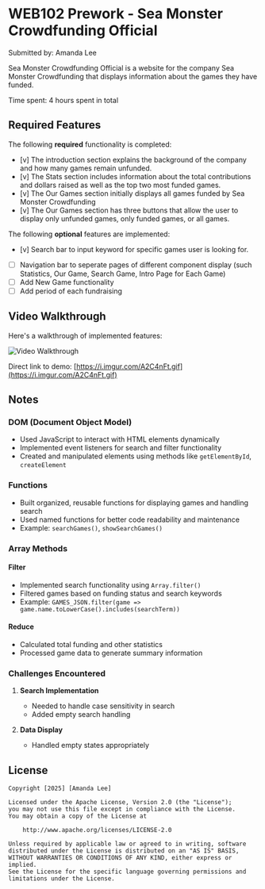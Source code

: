 # WEB102 Prework - Sea Monster Crowdfunding Official

Submitted by: Amanda Lee

Sea Monster Crowdfunding Official is a website for the company Sea Monster Crowdfunding that displays information about the games they have funded.

Time spent: 4 hours spent in total

## Required Features

The following **required** functionality is completed:

* [v] The introduction section explains the background of the company and how many games remain unfunded.
* [v] The Stats section includes information about the total contributions and dollars raised as well as the top two most funded games.
* [v] The Our Games section initially displays all games funded by Sea Monster Crowdfunding
* [v] The Our Games section has three buttons that allow the user to display only unfunded games, only funded games, or all games.

The following **optional** features are implemented:

* [v] Search bar to input keyword for specific games user is looking for.
* [ ] Navigation bar to seperate pages of different component display (such Statistics, Our Game, Search Game, Intro Page for Each Game)
* [ ] Add New Game functionality
* [ ] Add period of each fundraising

## Video Walkthrough

Here's a walkthrough of implemented features:

<img src='https://i.imgur.com/A2C4nFt.gif' title='Video Walkthrough' width='' alt='Video Walkthrough' />

Direct link to demo: [https://i.imgur.com/A2C4nFt.gif](https://i.imgur.com/A2C4nFt.gif)

## Notes
### DOM (Document Object Model)
- Used JavaScript to interact with HTML elements dynamically
- Implemented event listeners for search and filter functionality
- Created and manipulated elements using methods like `getElementById`, `createElement`

### Functions
- Built organized, reusable functions for displaying games and handling search
- Used named functions for better code readability and maintenance
- Example: `searchGames()`, `showSearchGames()`

### Array Methods
#### Filter
- Implemented search functionality using `Array.filter()`
- Filtered games based on funding status and search keywords
- Example: `GAMES_JSON.filter(game => game.name.toLowerCase().includes(searchTerm))`

#### Reduce
- Calculated total funding and other statistics
- Processed game data to generate summary information

### Challenges Encountered
1. **Search Implementation**
   - Needed to handle case sensitivity in search
   - Added empty search handling

2. **Data Display**
   - Handled empty states appropriately

## License

    Copyright [2025] [Amanda Lee]

    Licensed under the Apache License, Version 2.0 (the "License");
    you may not use this file except in compliance with the License.
    You may obtain a copy of the License at

        http://www.apache.org/licenses/LICENSE-2.0

    Unless required by applicable law or agreed to in writing, software
    distributed under the License is distributed on an "AS IS" BASIS,
    WITHOUT WARRANTIES OR CONDITIONS OF ANY KIND, either express or implied.
    See the License for the specific language governing permissions and
    limitations under the License.
